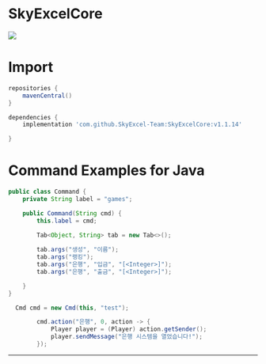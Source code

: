 # SkyExcelCore
![](https://bstats.org/signatures/bukkit/SkyExcelCore.svg)

# Import 

```gradle
repositories {
    mavenCentral()
}

dependencies {
    implementation 'com.github.SkyExcel-Team:SkyExcelCore:v1.1.14'

}
```
 

# Command Examples for Java

```java
public class Command {
    private String label = "games";

    public Command(String cmd) {
        this.label = cmd;
        
        Tab<Object, String> tab = new Tab<>();

        tab.args("생성", "이름");
        tab.args("랭킹");
        tab.args("은행", "입금", "[<Integer>]");
        tab.args("은행", "출금", "[<Integer>]");

    }
}
```
```java
  Cmd cmd = new Cmd(this, "test");

        cmd.action("은행", 0, action -> {
            Player player = (Player) action.getSender();
            player.sendMessage("은행 시스템을 열었습니다!");
        });
 ```

---
